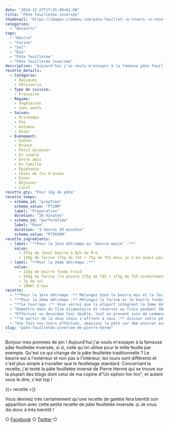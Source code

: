 ```yaml
---
date: "2014-12-27T17:55:00+01:00"
title: "Pâte feuilletée inversée"
thumbnail: "https://images.crokmou.com/pate-feuillet--e-invers--e-recette-blog-crokmou.jpg"
categories:
  - "Desserts"
tags:
  - "Beurre"
  - "Farine"
  - "Sel"
  - "Eau"
  - "Pâte feuilletée"
  - "Pâte feuilletée inversée"
description: "Aujourd'hui j'ai voulu m'essayer à la fameuse pâte feuilletée inversée et pour se faire j'ai tenté la recette du pâtissier Pierre Hermé"
recette_details:
  - Catégorie:
    - Basiques
    - Pâtisserie
  - Type de cuisine:
    - Française
  - Régime:
    - Végétarien
    - Sans oeufs
  - Saison:
    - Printemps
    - Été
    - Automne
    - Hiver
  - Évènement:
    - Goûter
    - Brunch
    - Petit-dejeuner
    - En couple
    - Entre amis
    - En famille
    - Épiphanie
    - Fêtes de fin d'année
    - Diner
    - Déjeuner
    - Lunch
recette_qty: "Pour 1kg de pâte"
recette_temps:
  - schema_id: "prepTime"
    schema_value: "PT20M"
    label: "Préparation"
    duration: "20 minutes"
  - schema_id: "performTime"
    label: "Pose"
    duration: "3 heures 30 minutes"
    schema_value: "PT3H30M"
recette_ingredients:
  - label: "**Pour la 1ère détrempe ou 'beurre manié' :**"
    value:
      - 375g de (bon) beurre à 82% de M.G
      - 150g de farine (75g de T45 + 75g de T55 mais je n'en avais pas donc j'ai tout fait avec la farine traditionnelle)
  - label: "**Pour la 2ème détrempe :**"
    value:
      - 110g de beurre fondu froid
      - 350g de farine (là encore 175g de T45 + 175g de T55 normalement)
      - 7g de sel
      - 100ml d'eau
recette:
  - "**Pour la 1ère détrempe :** Mélangez bien le beurre mou et la farine jusqu'à ce que cela forme une pâte homogène. Aplatissez là en un rectangle de 2cm d'épaisseur environ, entourez la de film alimentaire. Placez au réfrigérateur pendant 2h."
  - "**Pour la 2ème détrempe :** Mélangez la farine et le beurre fondu. Ajoutez ensuite le sel puis l'eau petit à petit pour former une pâte homogène ni trop dure ni trop molle. Aplatissez en un rectangle de 2cm d'épaisseur environ, entourez de papier film et réservez au frais durant 2h."
  - "**Le tourrage :** Vous verrez que la plupart intègrent la 2ème détrempe dans la 1ère en faisant un cercle et en rabattant les 'coins'. Mais à mon centre de formation on m'a dit que je pouvais directement faire un tour double tout en intégrant les 2 détrempe. Faites donc votre 1er tour double comme marqué sur le schéma ci-dessous : ![Pâte feuilletée inversée](https://images.crokmou.com/tour-double-pate-feuillet--e-invers--e.jpg)"
  - "Remettre dans du film alimentaire et réservez au frais pendant 30min."
  - "Effectuez un deuxième tour double, tout en prenant soin de commencer avec la couture de la pâte à votre gauche (comme un livre en fait). A partir de là vous pouvez étalez votre pâte dans la longueur et procéder au tour portefeuille. Filmez et mettre au frais 30 minutes."
  - "**A partir de là deux choix s'offrent à vous :** diviser votre pâte en pâtons afin de congeler la pâte (et ainsi effectuer le dernier tour simple après décongélation) ou faire le tour simple et utiliser la pâte de suite (en prenant soin de laisser celle-ci au frigo avant utilisation naturellement)![Pâte feuilletée inversée tour simple](https://images.crokmou.com/tour-simple-pate-feuillet--e-invers--e.jpg)"
  - "Une fois vos tours effectués, abaissez la pâte sur 3mm environ avant de l'utiliser comme bon vous semble, en salé comme en sucré !"
slug: "pate-feuilletee-inversee-de-pierre-herme"
---
```


Bonjour mes pommes de pin ! Aujourd'hui j'ai voulu m'essayer à la fameuse pâte feuilletée inversée, si si, celle qu'on utilise pour le mille feuille par exemple. Qu'est ce qui change de la pâte feuilletée traditionnelle ? Le beurre est à l'extérieur et non pas à l'intérieur, les tours sont différents et c'est plus simple à travailler que le feuilletage standard. Concernant la recette, j'ai tenté la pâte feuilletée inversé de Pierre Hermé qui se trouve sur la plupart des blogs dont celui de ma copine d"Un siphon fon fon", et autant vous le dire, c'est top !

{{< recette >}}

Vous devinez très certainement qu'une recette de galette fera bientôt son apparition avec cette petite recette de pâte feuilletée inversée :p Je vous dis donc à très bientôt !

○ [Facebook](https://www.facebook.com/crokmou.blog) ○ [Twitter](https://twitter.com/Crokmou) ○
